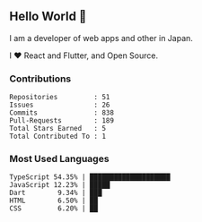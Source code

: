 ## Hello World 👋

I am a developer of web apps and other in Japan.

I ❤️ React and Flutter, and Open Source.

### Contributions

<!-- contributions start -->

    Repositories         : 51
    Issues               : 26
    Commits              : 838
    Pull-Requests        : 189
    Total Stars Earned   : 5
    Total Contributed To : 1

<!-- contributions end -->

### Most Used Languages

<!-- most-used-languages start -->

    TypeScript 54.35% | ████████████████████
    JavaScript 12.23% | █████
    Dart        9.34% | ███
    HTML        6.50% | ██
    CSS         6.20% | ██

<!-- most-used-languages end -->
